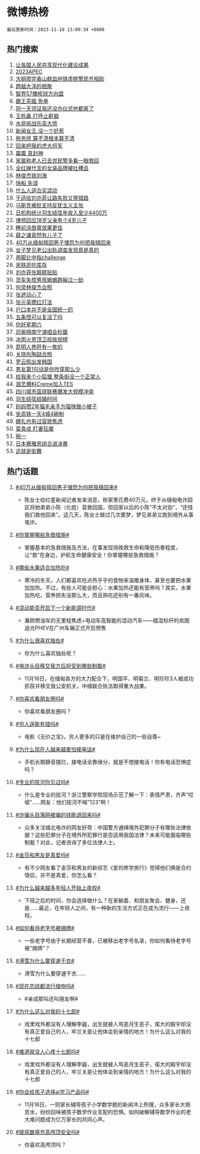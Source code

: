 # 微博热榜

`最后更新时间：2023-11-18 13:09:34 +0800`

## 热门搜索

1. [让各国人民共享现代化建设成果](https://m.weibo.cn/search?containerid=100103type%3D1%26t%3D10%26q%3D%23%E8%AE%A9%E5%90%84%E5%9B%BD%E4%BA%BA%E6%B0%91%E5%85%B1%E4%BA%AB%E7%8E%B0%E4%BB%A3%E5%8C%96%E5%BB%BA%E8%AE%BE%E6%88%90%E6%9E%9C%23&stream_entry_id=51&isnewpage=1&extparam=seat%3D1%26stream_entry_id%3D51%26c_type%3D51%26filter_type%3Drealtimehot%26cate%3D10103%26q%3D%2523%25E8%25AE%25A9%25E5%2590%2584%25E5%259B%25BD%25E4%25BA%25BA%25E6%25B0%2591%25E5%2585%25B1%25E4%25BA%25AB%25E7%258E%25B0%25E4%25BB%25A3%25E5%258C%2596%25E5%25BB%25BA%25E8%25AE%25BE%25E6%2588%2590%25E6%259E%259C%2523%26dgr%3D0%26pos%3D0%26display_time%3D1700284172%26pre_seqid%3D170028417243601318673)
1. [2023APEC](https://m.weibo.cn/search?containerid=100103type%3D1%26t%3D10%26q%3D%232023APEC%23&stream_entry_id=31&isnewpage=1&extparam=seat%3D1%26c_type%3D31%26pos%3D0%26cate%3D5001%26realpos%3D1%26flag%3D0%26band_rank%3D1%26filter_type%3Drealtimehot%26stream_entry_id%3D31%26q%3D%25232023APEC%2523%26dgr%3D0%26lcate%3D5001%26display_time%3D1700284172%26pre_seqid%3D170028417243601318673)
1. [大姐爬完香山献血地铁虚脱警民齐相助](https://m.weibo.cn/search?containerid=100103type%3D1%26t%3D10%26q%3D%23%E5%A4%A7%E5%A7%90%E7%88%AC%E5%AE%8C%E9%A6%99%E5%B1%B1%E7%8C%AE%E8%A1%80%E5%9C%B0%E9%93%81%E8%99%9A%E8%84%B1%E8%AD%A6%E6%B0%91%E9%BD%90%E7%9B%B8%E5%8A%A9%23&stream_entry_id=31&isnewpage=1&extparam=seat%3D1%26c_type%3D31%26pos%3D1%26cate%3D5001%26realpos%3D2%26flag%3D32768%26band_rank%3D2%26filter_type%3Drealtimehot%26stream_entry_id%3D31%26q%3D%2523%25E5%25A4%25A7%25E5%25A7%2590%25E7%2588%25AC%25E5%25AE%258C%25E9%25A6%2599%25E5%25B1%25B1%25E7%258C%25AE%25E8%25A1%2580%25E5%259C%25B0%25E9%2593%2581%25E8%2599%259A%25E8%2584%25B1%25E8%25AD%25A6%25E6%25B0%2591%25E9%25BD%2590%25E7%259B%25B8%25E5%258A%25A9%2523%26dgr%3D0%26lcate%3D5001%26display_time%3D1700284172%26pre_seqid%3D170028417243601318673)
1. [跨越大洋的相聚](https://m.weibo.cn/search?containerid=100103type%3D1%26t%3D10%26q%3D%23%E8%B7%A8%E8%B6%8A%E5%A4%A7%E6%B4%8B%E7%9A%84%E7%9B%B8%E8%81%9A%23&stream_entry_id=31&isnewpage=1&extparam=seat%3D1%26c_type%3D31%26pos%3D2%26cate%3D5001%26realpos%3D3%26flag%3D0%26band_rank%3D3%26filter_type%3Drealtimehot%26stream_entry_id%3D31%26q%3D%2523%25E8%25B7%25A8%25E8%25B6%258A%25E5%25A4%25A7%25E6%25B4%258B%25E7%259A%2584%25E7%259B%25B8%25E8%2581%259A%2523%26dgr%3D0%26lcate%3D5001%26display_time%3D1700284172%26pre_seqid%3D170028417243601318673)
1. [智界S7橄榄球方向盘](https://m.weibo.cn/search?containerid=100103type%3D1%26t%3D10%26q%3D%23%E6%99%BA%E7%95%8CS7%E6%A9%84%E6%A6%84%E7%90%83%E6%96%B9%E5%90%91%E7%9B%98%23&stream_entry_id=31&isnewpage=1&extparam=seat%3D1%26adid%3D211862%26c_type%3D31%26pos%3D3%26cate%3D5001%26lcate%3D5001%26q%3D%2523%25E6%2599%25BA%25E7%2595%258CS7%25E6%25A9%2584%25E6%25A6%2584%25E7%2590%2583%25E6%2596%25B9%25E5%2590%2591%25E7%259B%2598%2523%26band_rank%3D4%26filter_type%3Drealtimehot%26topic_ad%3D1%26is_ad_pos%3D1%26dgr%3D0%26stream_entry_id%3D31%26display_time%3D1700284172%26pre_seqid%3D170028417243601318673)
1. [霸王茶姬 免单](https://m.weibo.cn/search?containerid=100103type%3D1%26t%3D10%26q%3D%E9%9C%B8%E7%8E%8B%E8%8C%B6%E5%A7%AC+%E5%85%8D%E5%8D%95&stream_entry_id=31&isnewpage=1&extparam=seat%3D1%26c_type%3D31%26pos%3D4%26cate%3D5001%26realpos%3D4%26flag%3D1%26band_rank%3D4%26filter_type%3Drealtimehot%26stream_entry_id%3D31%26q%3D%25E9%259C%25B8%25E7%258E%258B%25E8%258C%25B6%25E5%25A7%25AC%2520%25E5%2585%258D%25E5%258D%2595%26dgr%3D0%26lcate%3D5001%26display_time%3D1700284172%26pre_seqid%3D170028417243601318673)
1. [同一天领证我还没办仪式他都离了](https://m.weibo.cn/search?containerid=100103type%3D1%26t%3D10%26q%3D%E5%90%8C%E4%B8%80%E5%A4%A9%E9%A2%86%E8%AF%81%E6%88%91%E8%BF%98%E6%B2%A1%E5%8A%9E%E4%BB%AA%E5%BC%8F%E4%BB%96%E9%83%BD%E7%A6%BB%E4%BA%86&stream_entry_id=31&isnewpage=1&extparam=seat%3D1%26c_type%3D31%26pos%3D5%26cate%3D5001%26realpos%3D5%26flag%3D2%26band_rank%3D5%26filter_type%3Drealtimehot%26stream_entry_id%3D31%26q%3D%25E5%2590%258C%25E4%25B8%2580%25E5%25A4%25A9%25E9%25A2%2586%25E8%25AF%2581%25E6%2588%2591%25E8%25BF%2598%25E6%25B2%25A1%25E5%258A%259E%25E4%25BB%25AA%25E5%25BC%258F%25E4%25BB%2596%25E9%2583%25BD%25E7%25A6%25BB%25E4%25BA%2586%26dgr%3D0%26lcate%3D5001%26display_time%3D1700284172%26pre_seqid%3D170028417243601318673)
1. [王栎鑫 打呼止鼾器](https://m.weibo.cn/search?containerid=100103type%3D1%26t%3D10%26q%3D%E7%8E%8B%E6%A0%8E%E9%91%AB+%E6%89%93%E5%91%BC%E6%AD%A2%E9%BC%BE%E5%99%A8&stream_entry_id=31&isnewpage=1&extparam=seat%3D1%26c_type%3D31%26pos%3D6%26cate%3D5001%26realpos%3D6%26flag%3D1%26band_rank%3D6%26filter_type%3Drealtimehot%26stream_entry_id%3D31%26q%3D%25E7%258E%258B%25E6%25A0%258E%25E9%2591%25AB%2520%25E6%2589%2593%25E5%2591%25BC%25E6%25AD%25A2%25E9%25BC%25BE%25E5%2599%25A8%26dgr%3D0%26lcate%3D5001%26display_time%3D1700284172%26pre_seqid%3D170028417243601318673)
1. [水哥挑战乐高大师](https://m.weibo.cn/search?containerid=100103type%3D1%26t%3D10%26q%3D%23%E6%B0%B4%E5%93%A5%E6%8C%91%E6%88%98%E4%B9%90%E9%AB%98%E5%A4%A7%E5%B8%88%23&stream_entry_id=31&isnewpage=1&extparam=seat%3D1%26adid%3D211764%26c_type%3D31%26pos%3D7%26cate%3D5001%26lcate%3D5001%26q%3D%2523%25E6%25B0%25B4%25E5%2593%25A5%25E6%258C%2591%25E6%2588%2598%25E4%25B9%2590%25E9%25AB%2598%25E5%25A4%25A7%25E5%25B8%2588%2523%26band_rank%3D7%26filter_type%3Drealtimehot%26topic_ad%3D1%26is_ad_pos%3D1%26dgr%3D0%26stream_entry_id%3D31%26display_time%3D1700284172%26pre_seqid%3D170028417243601318673)
1. [新闻女王 没一个好惹](https://m.weibo.cn/search?containerid=100103type%3D1%26t%3D10%26q%3D%E6%96%B0%E9%97%BB%E5%A5%B3%E7%8E%8B+%E6%B2%A1%E4%B8%80%E4%B8%AA%E5%A5%BD%E6%83%B9&stream_entry_id=31&isnewpage=1&extparam=seat%3D1%26c_type%3D31%26pos%3D8%26cate%3D5001%26realpos%3D7%26flag%3D1%26band_rank%3D7%26filter_type%3Drealtimehot%26stream_entry_id%3D31%26q%3D%25E6%2596%25B0%25E9%2597%25BB%25E5%25A5%25B3%25E7%258E%258B%2520%25E6%25B2%25A1%25E4%25B8%2580%25E4%25B8%25AA%25E5%25A5%25BD%25E6%2583%25B9%26dgr%3D0%26lcate%3D5001%26display_time%3D1700284172%26pre_seqid%3D170028417243601318673)
1. [税务师 算不清根本算不清](https://m.weibo.cn/search?containerid=100103type%3D1%26t%3D10%26q%3D%E7%A8%8E%E5%8A%A1%E5%B8%88+%E7%AE%97%E4%B8%8D%E6%B8%85%E6%A0%B9%E6%9C%AC%E7%AE%97%E4%B8%8D%E6%B8%85&stream_entry_id=31&isnewpage=1&extparam=seat%3D1%26c_type%3D31%26pos%3D9%26cate%3D5001%26realpos%3D8%26flag%3D1%26band_rank%3D8%26filter_type%3Drealtimehot%26stream_entry_id%3D31%26q%3D%25E7%25A8%258E%25E5%258A%25A1%25E5%25B8%2588%2520%25E7%25AE%2597%25E4%25B8%258D%25E6%25B8%2585%25E6%25A0%25B9%25E6%259C%25AC%25E7%25AE%2597%25E4%25B8%258D%25E6%25B8%2585%26dgr%3D0%26lcate%3D5001%26display_time%3D1700284172%26pre_seqid%3D170028417243601318673)
1. [回来吧我的虎大将军](https://m.weibo.cn/search?containerid=100103type%3D1%26t%3D10%26q%3D%E5%9B%9E%E6%9D%A5%E5%90%A7%E6%88%91%E7%9A%84%E8%99%8E%E5%A4%A7%E5%B0%86%E5%86%9B&stream_entry_id=31&isnewpage=1&extparam=seat%3D1%26c_type%3D31%26pos%3D10%26cate%3D5001%26realpos%3D9%26flag%3D1%26band_rank%3D9%26filter_type%3Drealtimehot%26stream_entry_id%3D31%26q%3D%25E5%259B%259E%25E6%259D%25A5%25E5%2590%25A7%25E6%2588%2591%25E7%259A%2584%25E8%2599%258E%25E5%25A4%25A7%25E5%25B0%2586%25E5%2586%259B%26dgr%3D0%26lcate%3D5001%26display_time%3D1700284172%26pre_seqid%3D170028417243601318673)
1. [霉霉 真封神](https://m.weibo.cn/search?containerid=100103type%3D1%26t%3D10%26q%3D%E9%9C%89%E9%9C%89+%E7%9C%9F%E5%B0%81%E7%A5%9E&stream_entry_id=31&isnewpage=1&extparam=seat%3D1%26c_type%3D31%26pos%3D11%26cate%3D5001%26realpos%3D10%26flag%3D0%26band_rank%3D10%26filter_type%3Drealtimehot%26stream_entry_id%3D31%26q%3D%25E9%259C%2589%25E9%259C%2589%2520%25E7%259C%259F%25E5%25B0%2581%25E7%25A5%259E%26dgr%3D0%26lcate%3D5001%26display_time%3D1700284172%26pre_seqid%3D170028417243601318673)
1. [家属称老人已去世民警多看一眼救回](https://m.weibo.cn/search?containerid=100103type%3D1%26t%3D10%26q%3D%23%E5%AE%B6%E5%B1%9E%E7%A7%B0%E8%80%81%E4%BA%BA%E5%B7%B2%E5%8E%BB%E4%B8%96%E6%B0%91%E8%AD%A6%E5%A4%9A%E7%9C%8B%E4%B8%80%E7%9C%BC%E6%95%91%E5%9B%9E%23&stream_entry_id=31&isnewpage=1&extparam=seat%3D1%26c_type%3D31%26pos%3D12%26cate%3D5001%26realpos%3D11%26flag%3D32768%26band_rank%3D11%26filter_type%3Drealtimehot%26stream_entry_id%3D31%26q%3D%2523%25E5%25AE%25B6%25E5%25B1%259E%25E7%25A7%25B0%25E8%2580%2581%25E4%25BA%25BA%25E5%25B7%25B2%25E5%258E%25BB%25E4%25B8%2596%25E6%25B0%2591%25E8%25AD%25A6%25E5%25A4%259A%25E7%259C%258B%25E4%25B8%2580%25E7%259C%25BC%25E6%2595%2591%25E5%259B%259E%2523%26dgr%3D0%26lcate%3D5001%26display_time%3D1700284172%26pre_seqid%3D170028417243601318673)
1. [全红婵代言的女装品牌被吐槽丑](https://m.weibo.cn/search?containerid=100103type%3D1%26t%3D10%26q%3D%23%E5%85%A8%E7%BA%A2%E5%A9%B5%E4%BB%A3%E8%A8%80%E7%9A%84%E5%A5%B3%E8%A3%85%E5%93%81%E7%89%8C%E8%A2%AB%E5%90%90%E6%A7%BD%E4%B8%91%23&stream_entry_id=31&isnewpage=1&extparam=seat%3D1%26c_type%3D31%26pos%3D13%26cate%3D5001%26realpos%3D12%26flag%3D2%26band_rank%3D12%26filter_type%3Drealtimehot%26stream_entry_id%3D31%26q%3D%2523%25E5%2585%25A8%25E7%25BA%25A2%25E5%25A9%25B5%25E4%25BB%25A3%25E8%25A8%2580%25E7%259A%2584%25E5%25A5%25B3%25E8%25A3%2585%25E5%2593%2581%25E7%2589%258C%25E8%25A2%25AB%25E5%2590%2590%25E6%25A7%25BD%25E4%25B8%2591%2523%26dgr%3D0%26lcate%3D5001%26display_time%3D1700284172%26pre_seqid%3D170028417243601318673)
1. [林俊杰铁刘海](https://m.weibo.cn/search?containerid=100103type%3D1%26t%3D10%26q%3D%E6%9E%97%E4%BF%8A%E6%9D%B0%E9%93%81%E5%88%98%E6%B5%B7&stream_entry_id=31&isnewpage=1&extparam=seat%3D1%26c_type%3D31%26pos%3D14%26cate%3D5001%26realpos%3D13%26flag%3D1%26band_rank%3D13%26filter_type%3Drealtimehot%26stream_entry_id%3D31%26q%3D%25E6%259E%2597%25E4%25BF%258A%25E6%259D%25B0%25E9%2593%2581%25E5%2588%2598%25E6%25B5%25B7%26dgr%3D0%26lcate%3D5001%26display_time%3D1700284172%26pre_seqid%3D170028417243601318673)
1. [快船 失误](https://m.weibo.cn/search?containerid=100103type%3D1%26t%3D10%26q%3D%E5%BF%AB%E8%88%B9+%E5%A4%B1%E8%AF%AF&stream_entry_id=31&isnewpage=1&extparam=seat%3D1%26c_type%3D31%26pos%3D15%26cate%3D5001%26realpos%3D14%26flag%3D1%26band_rank%3D14%26filter_type%3Drealtimehot%26stream_entry_id%3D31%26q%3D%25E5%25BF%25AB%25E8%2588%25B9%2520%25E5%25A4%25B1%25E8%25AF%25AF%26dgr%3D0%26lcate%3D5001%26display_time%3D1700284172%26pre_seqid%3D170028417243601318673)
1. [什么人适合买混动](https://m.weibo.cn/search?containerid=100103type%3D1%26t%3D10%26q%3D%23%E4%BB%80%E4%B9%88%E4%BA%BA%E9%80%82%E5%90%88%E4%B9%B0%E6%B7%B7%E5%8A%A8%23&stream_entry_id=31&isnewpage=1&extparam=seat%3D1%26adid%3D211967%26c_type%3D31%26pos%3D16%26cate%3D5001%26realpos%3D15%26flag%3D0%26band_rank%3D15%26filter_type%3Drealtimehot%26stream_entry_id%3D31%26q%3D%2523%25E4%25BB%2580%25E4%25B9%2588%25E4%25BA%25BA%25E9%2580%2582%25E5%2590%2588%25E4%25B9%25B0%25E6%25B7%25B7%25E5%258A%25A8%2523%26dgr%3D0%26lcate%3D5001%26display_time%3D1700284172%26pre_seqid%3D170028417243601318673)
1. [于适给刘亦菲让路失败又带错路](https://m.weibo.cn/search?containerid=100103type%3D1%26t%3D10%26q%3D%23%E4%BA%8E%E9%80%82%E7%BB%99%E5%88%98%E4%BA%A6%E8%8F%B2%E8%AE%A9%E8%B7%AF%E5%A4%B1%E8%B4%A5%E5%8F%88%E5%B8%A6%E9%94%99%E8%B7%AF%23&stream_entry_id=31&isnewpage=1&extparam=seat%3D1%26c_type%3D31%26pos%3D17%26cate%3D5001%26realpos%3D16%26flag%3D0%26band_rank%3D16%26filter_type%3Drealtimehot%26stream_entry_id%3D31%26q%3D%2523%25E4%25BA%258E%25E9%2580%2582%25E7%25BB%2599%25E5%2588%2598%25E4%25BA%25A6%25E8%258F%25B2%25E8%25AE%25A9%25E8%25B7%25AF%25E5%25A4%25B1%25E8%25B4%25A5%25E5%258F%2588%25E5%25B8%25A6%25E9%2594%2599%25E8%25B7%25AF%2523%26dgr%3D0%26lcate%3D5001%26display_time%3D1700284172%26pre_seqid%3D170028417243601318673)
1. [马斯克被批支持反犹主义主张](https://m.weibo.cn/search?containerid=100103type%3D1%26t%3D10%26q%3D%23%E9%A9%AC%E6%96%AF%E5%85%8B%E8%A2%AB%E6%89%B9%E6%94%AF%E6%8C%81%E5%8F%8D%E7%8A%B9%E4%B8%BB%E4%B9%89%E4%B8%BB%E5%BC%A0%23&stream_entry_id=31&isnewpage=1&extparam=seat%3D1%26c_type%3D31%26pos%3D18%26cate%3D5001%26realpos%3D17%26flag%3D1%26band_rank%3D17%26filter_type%3Drealtimehot%26stream_entry_id%3D31%26q%3D%2523%25E9%25A9%25AC%25E6%2596%25AF%25E5%2585%258B%25E8%25A2%25AB%25E6%2589%25B9%25E6%2594%25AF%25E6%258C%2581%25E5%258F%258D%25E7%258A%25B9%25E4%25B8%25BB%25E4%25B9%2589%25E4%25B8%25BB%25E5%25BC%25A0%2523%26dgr%3D0%26lcate%3D5001%26display_time%3D1700284172%26pre_seqid%3D170028417243601318673)
1. [日机构统计羽生结弦年收入至少4400万](https://m.weibo.cn/search?containerid=100103type%3D1%26t%3D10%26q%3D%23%E6%97%A5%E6%9C%BA%E6%9E%84%E7%BB%9F%E8%AE%A1%E7%BE%BD%E7%94%9F%E7%BB%93%E5%BC%A6%E5%B9%B4%E6%94%B6%E5%85%A5%E8%87%B3%E5%B0%914400%E4%B8%87%23&stream_entry_id=31&isnewpage=1&extparam=seat%3D1%26c_type%3D31%26pos%3D19%26cate%3D5001%26realpos%3D18%26flag%3D0%26band_rank%3D18%26filter_type%3Drealtimehot%26stream_entry_id%3D31%26q%3D%2523%25E6%2597%25A5%25E6%259C%25BA%25E6%259E%2584%25E7%25BB%259F%25E8%25AE%25A1%25E7%25BE%25BD%25E7%2594%259F%25E7%25BB%2593%25E5%25BC%25A6%25E5%25B9%25B4%25E6%2594%25B6%25E5%2585%25A5%25E8%2587%25B3%25E5%25B0%25914400%25E4%25B8%2587%2523%26dgr%3D0%26lcate%3D5001%26display_time%3D1700284172%26pre_seqid%3D170028417243601318673)
1. [律师回应18岁父亲有个4岁儿子](https://m.weibo.cn/search?containerid=100103type%3D1%26t%3D10%26q%3D%23%E5%BE%8B%E5%B8%88%E5%9B%9E%E5%BA%9418%E5%B2%81%E7%88%B6%E4%BA%B2%E6%9C%89%E4%B8%AA4%E5%B2%81%E5%84%BF%E5%AD%90%23&stream_entry_id=31&isnewpage=1&extparam=seat%3D1%26c_type%3D31%26pos%3D20%26cate%3D5001%26realpos%3D19%26flag%3D1%26band_rank%3D19%26filter_type%3Drealtimehot%26stream_entry_id%3D31%26q%3D%2523%25E5%25BE%258B%25E5%25B8%2588%25E5%259B%259E%25E5%25BA%259418%25E5%25B2%2581%25E7%2588%25B6%25E4%25BA%25B2%25E6%259C%2589%25E4%25B8%25AA4%25E5%25B2%2581%25E5%2584%25BF%25E5%25AD%2590%2523%26dgr%3D0%26lcate%3D5001%26display_time%3D1700284172%26pre_seqid%3D170028417243601318673)
1. [睡前涂唇膏效果更佳](https://m.weibo.cn/search?containerid=100103type%3D1%26t%3D10%26q%3D%23%E7%9D%A1%E5%89%8D%E6%B6%82%E5%94%87%E8%86%8F%E6%95%88%E6%9E%9C%E6%9B%B4%E4%BD%B3%23&stream_entry_id=31&isnewpage=1&extparam=seat%3D1%26c_type%3D31%26pos%3D21%26cate%3D5001%26realpos%3D20%26flag%3D0%26band_rank%3D20%26filter_type%3Drealtimehot%26stream_entry_id%3D31%26q%3D%2523%25E7%259D%25A1%25E5%2589%258D%25E6%25B6%2582%25E5%2594%2587%25E8%2586%258F%25E6%2595%2588%25E6%259E%259C%25E6%259B%25B4%25E4%25BD%25B3%2523%26dgr%3D0%26lcate%3D5001%26display_time%3D1700284172%26pre_seqid%3D170028417243601318673)
1. [薛之谦竟然有儿子了](https://m.weibo.cn/search?containerid=100103type%3D1%26t%3D10%26q%3D%E8%96%9B%E4%B9%8B%E8%B0%A6%E7%AB%9F%E7%84%B6%E6%9C%89%E5%84%BF%E5%AD%90%E4%BA%86&stream_entry_id=31&isnewpage=1&extparam=seat%3D1%26c_type%3D31%26pos%3D22%26cate%3D5001%26realpos%3D21%26flag%3D2%26band_rank%3D21%26filter_type%3Drealtimehot%26stream_entry_id%3D31%26q%3D%25E8%2596%259B%25E4%25B9%258B%25E8%25B0%25A6%25E7%25AB%259F%25E7%2584%25B6%25E6%259C%2589%25E5%2584%25BF%25E5%25AD%2590%25E4%25BA%2586%26dgr%3D0%26lcate%3D5001%26display_time%3D1700284172%26pre_seqid%3D170028417243601318673)
1. [40万从缅甸赎回男子埋怨为何把我搞回来](https://m.weibo.cn/search?containerid=100103type%3D1%26t%3D10%26q%3D%2340%E4%B8%87%E4%BB%8E%E7%BC%85%E7%94%B8%E8%B5%8E%E5%9B%9E%E7%94%B7%E5%AD%90%E5%9F%8B%E6%80%A8%E4%B8%BA%E4%BD%95%E6%8A%8A%E6%88%91%E6%90%9E%E5%9B%9E%E6%9D%A5%23&stream_entry_id=31&isnewpage=1&extparam=seat%3D1%26c_type%3D31%26pos%3D23%26cate%3D5001%26realpos%3D22%26flag%3D0%26band_rank%3D22%26filter_type%3Drealtimehot%26stream_entry_id%3D31%26q%3D%252340%25E4%25B8%2587%25E4%25BB%258E%25E7%25BC%2585%25E7%2594%25B8%25E8%25B5%258E%25E5%259B%259E%25E7%2594%25B7%25E5%25AD%2590%25E5%259F%258B%25E6%2580%25A8%25E4%25B8%25BA%25E4%25BD%2595%25E6%258A%258A%25E6%2588%2591%25E6%2590%259E%25E5%259B%259E%25E6%259D%25A5%2523%26dgr%3D0%26lcate%3D5001%26display_time%3D1700284172%26pre_seqid%3D170028417243601318673)
1. [女子梦见老公出轨调查发现竟是真的](https://m.weibo.cn/search?containerid=100103type%3D1%26t%3D10%26q%3D%23%E5%A5%B3%E5%AD%90%E6%A2%A6%E8%A7%81%E8%80%81%E5%85%AC%E5%87%BA%E8%BD%A8%E8%B0%83%E6%9F%A5%E5%8F%91%E7%8E%B0%E7%AB%9F%E6%98%AF%E7%9C%9F%E7%9A%84%23&stream_entry_id=31&isnewpage=1&extparam=seat%3D1%26c_type%3D31%26pos%3D24%26cate%3D5001%26realpos%3D23%26flag%3D0%26band_rank%3D23%26filter_type%3Drealtimehot%26stream_entry_id%3D31%26q%3D%2523%25E5%25A5%25B3%25E5%25AD%2590%25E6%25A2%25A6%25E8%25A7%2581%25E8%2580%2581%25E5%2585%25AC%25E5%2587%25BA%25E8%25BD%25A8%25E8%25B0%2583%25E6%259F%25A5%25E5%258F%2591%25E7%258E%25B0%25E7%25AB%259F%25E6%2598%25AF%25E7%259C%259F%25E7%259A%2584%2523%26dgr%3D0%26lcate%3D5001%26display_time%3D1700284172%26pre_seqid%3D170028417243601318673)
1. [用脚比中指challenge](https://m.weibo.cn/search?containerid=100103type%3D1%26t%3D10%26q%3D%E7%94%A8%E8%84%9A%E6%AF%94%E4%B8%AD%E6%8C%87challenge&stream_entry_id=31&isnewpage=1&extparam=seat%3D1%26c_type%3D31%26pos%3D25%26cate%3D5001%26realpos%3D24%26flag%3D0%26band_rank%3D24%26filter_type%3Drealtimehot%26stream_entry_id%3D31%26q%3D%25E7%2594%25A8%25E8%2584%259A%25E6%25AF%2594%25E4%25B8%25AD%25E6%258C%2587challenge%26dgr%3D0%26lcate%3D5001%26display_time%3D1700284172%26pre_seqid%3D170028417243601318673)
1. [宋轶逛吃库存](https://m.weibo.cn/search?containerid=100103type%3D1%26t%3D10%26q%3D%E5%AE%8B%E8%BD%B6%E9%80%9B%E5%90%83%E5%BA%93%E5%AD%98&stream_entry_id=31&isnewpage=1&extparam=seat%3D1%26c_type%3D31%26pos%3D26%26cate%3D5001%26realpos%3D25%26flag%3D1%26band_rank%3D25%26filter_type%3Drealtimehot%26stream_entry_id%3D31%26q%3D%25E5%25AE%258B%25E8%25BD%25B6%25E9%2580%259B%25E5%2590%2583%25E5%25BA%2593%25E5%25AD%2598%26dgr%3D0%26lcate%3D5001%26display_time%3D1700284172%26pre_seqid%3D170028417243601318673)
1. [刘亦菲张靓颖贴贴](https://m.weibo.cn/search?containerid=100103type%3D1%26t%3D10%26q%3D%23%E5%88%98%E4%BA%A6%E8%8F%B2%E5%BC%A0%E9%9D%93%E9%A2%96%E8%B4%B4%E8%B4%B4%23&stream_entry_id=31&isnewpage=1&extparam=seat%3D1%26c_type%3D31%26pos%3D27%26cate%3D5001%26realpos%3D26%26flag%3D1%26band_rank%3D26%26filter_type%3Drealtimehot%26stream_entry_id%3D31%26q%3D%2523%25E5%2588%2598%25E4%25BA%25A6%25E8%258F%25B2%25E5%25BC%25A0%25E9%259D%2593%25E9%25A2%2596%25E8%25B4%25B4%25E8%25B4%25B4%2523%26dgr%3D0%26lcate%3D5001%26display_time%3D1700284172%26pre_seqid%3D170028417243601318673)
1. [货车失控男孩蜥蜴跑躲过一劫](https://m.weibo.cn/search?containerid=100103type%3D1%26t%3D10%26q%3D%23%E8%B4%A7%E8%BD%A6%E5%A4%B1%E6%8E%A7%E7%94%B7%E5%AD%A9%E8%9C%A5%E8%9C%B4%E8%B7%91%E8%BA%B2%E8%BF%87%E4%B8%80%E5%8A%AB%23&stream_entry_id=31&isnewpage=1&extparam=seat%3D1%26c_type%3D31%26pos%3D28%26cate%3D5001%26realpos%3D27%26flag%3D0%26band_rank%3D27%26filter_type%3Drealtimehot%26stream_entry_id%3D31%26q%3D%2523%25E8%25B4%25A7%25E8%25BD%25A6%25E5%25A4%25B1%25E6%258E%25A7%25E7%2594%25B7%25E5%25AD%25A9%25E8%259C%25A5%25E8%259C%25B4%25E8%25B7%2591%25E8%25BA%25B2%25E8%25BF%2587%25E4%25B8%2580%25E5%258A%25AB%2523%26dgr%3D0%26lcate%3D5001%26display_time%3D1700284172%26pre_seqid%3D170028417243601318673)
1. [何炅林俊杰合照](https://m.weibo.cn/search?containerid=100103type%3D1%26t%3D10%26q%3D%23%E4%BD%95%E7%82%85%E6%9E%97%E4%BF%8A%E6%9D%B0%E5%90%88%E7%85%A7%23&stream_entry_id=31&isnewpage=1&extparam=seat%3D1%26c_type%3D31%26pos%3D29%26cate%3D5001%26realpos%3D28%26flag%3D1%26band_rank%3D28%26filter_type%3Drealtimehot%26stream_entry_id%3D31%26q%3D%2523%25E4%25BD%2595%25E7%2582%2585%25E6%259E%2597%25E4%25BF%258A%25E6%259D%25B0%25E5%2590%2588%25E7%2585%25A7%2523%26dgr%3D0%26lcate%3D5001%26display_time%3D1700284172%26pre_seqid%3D170028417243601318673)
1. [张遮动心了](https://m.weibo.cn/search?containerid=100103type%3D1%26t%3D10%26q%3D%23%E5%BC%A0%E9%81%AE%E5%8A%A8%E5%BF%83%E4%BA%86%23&stream_entry_id=31&isnewpage=1&extparam=seat%3D1%26c_type%3D31%26pos%3D30%26cate%3D5001%26realpos%3D29%26flag%3D1%26band_rank%3D29%26filter_type%3Drealtimehot%26stream_entry_id%3D31%26q%3D%2523%25E5%25BC%25A0%25E9%2581%25AE%25E5%258A%25A8%25E5%25BF%2583%25E4%25BA%2586%2523%26dgr%3D0%26lcate%3D5001%26display_time%3D1700284172%26pre_seqid%3D170028417243601318673)
1. [张元英腮红打法](https://m.weibo.cn/search?containerid=100103type%3D1%26t%3D10%26q%3D%E5%BC%A0%E5%85%83%E8%8B%B1%E8%85%AE%E7%BA%A2%E6%89%93%E6%B3%95&stream_entry_id=31&isnewpage=1&extparam=seat%3D1%26c_type%3D31%26pos%3D31%26cate%3D5001%26realpos%3D30%26flag%3D1%26band_rank%3D30%26filter_type%3Drealtimehot%26stream_entry_id%3D31%26q%3D%25E5%25BC%25A0%25E5%2585%2583%25E8%258B%25B1%25E8%2585%25AE%25E7%25BA%25A2%25E6%2589%2593%25E6%25B3%2595%26dgr%3D0%26lcate%3D5001%26display_time%3D1700284172%26pre_seqid%3D170028417243601318673)
1. [户口本并不是全国统一的](https://m.weibo.cn/search?containerid=100103type%3D1%26t%3D10%26q%3D%E6%88%B7%E5%8F%A3%E6%9C%AC%E5%B9%B6%E4%B8%8D%E6%98%AF%E5%85%A8%E5%9B%BD%E7%BB%9F%E4%B8%80%E7%9A%84&stream_entry_id=31&isnewpage=1&extparam=seat%3D1%26c_type%3D31%26pos%3D32%26cate%3D5001%26realpos%3D31%26flag%3D1%26band_rank%3D31%26filter_type%3Drealtimehot%26stream_entry_id%3D31%26q%3D%25E6%2588%25B7%25E5%258F%25A3%25E6%259C%25AC%25E5%25B9%25B6%25E4%25B8%258D%25E6%2598%25AF%25E5%2585%25A8%25E5%259B%25BD%25E7%25BB%259F%25E4%25B8%2580%25E7%259A%2584%26dgr%3D0%26lcate%3D5001%26display_time%3D1700284172%26pre_seqid%3D170028417243601318673)
1. [五条悟可以复活了吗](https://m.weibo.cn/search?containerid=100103type%3D1%26t%3D10%26q%3D%E4%BA%94%E6%9D%A1%E6%82%9F%E5%8F%AF%E4%BB%A5%E5%A4%8D%E6%B4%BB%E4%BA%86%E5%90%97&stream_entry_id=31&isnewpage=1&extparam=seat%3D1%26c_type%3D31%26pos%3D33%26cate%3D5001%26realpos%3D32%26flag%3D0%26band_rank%3D32%26filter_type%3Drealtimehot%26stream_entry_id%3D31%26q%3D%25E4%25BA%2594%25E6%259D%25A1%25E6%2582%259F%25E5%258F%25AF%25E4%25BB%25A5%25E5%25A4%258D%25E6%25B4%25BB%25E4%25BA%2586%25E5%2590%2597%26dgr%3D0%26lcate%3D5001%26display_time%3D1700284172%26pre_seqid%3D170028417243601318673)
1. [你好星期六](https://m.weibo.cn/search?containerid=100103type%3D1%26t%3D10%26q%3D%E4%BD%A0%E5%A5%BD%E6%98%9F%E6%9C%9F%E5%85%AD&stream_entry_id=31&isnewpage=1&extparam=seat%3D1%26c_type%3D31%26pos%3D34%26cate%3D5001%26realpos%3D33%26flag%3D0%26band_rank%3D33%26filter_type%3Drealtimehot%26stream_entry_id%3D31%26q%3D%25E4%25BD%25A0%25E5%25A5%25BD%25E6%2598%259F%25E6%259C%259F%25E5%2585%25AD%26dgr%3D0%26lcate%3D5001%26display_time%3D1700284172%26pre_seqid%3D170028417243601318673)
1. [邓紫棋南宁演唱会秒罄](https://m.weibo.cn/search?containerid=100103type%3D1%26t%3D10%26q%3D%23%E9%82%93%E7%B4%AB%E6%A3%8B%E5%8D%97%E5%AE%81%E6%BC%94%E5%94%B1%E4%BC%9A%E7%A7%92%E7%BD%84%23&stream_entry_id=31&isnewpage=1&extparam=seat%3D1%26c_type%3D31%26pos%3D35%26cate%3D5001%26realpos%3D34%26flag%3D1%26band_rank%3D34%26filter_type%3Drealtimehot%26stream_entry_id%3D31%26q%3D%2523%25E9%2582%2593%25E7%25B4%25AB%25E6%25A3%258B%25E5%258D%2597%25E5%25AE%2581%25E6%25BC%2594%25E5%2594%25B1%25E4%25BC%259A%25E7%25A7%2592%25E7%25BD%2584%2523%26dgr%3D0%26lcate%3D5001%26display_time%3D1700284172%26pre_seqid%3D170028417243601318673)
1. [冰雨火登顶卫视收视榜](https://m.weibo.cn/search?containerid=100103type%3D1%26t%3D10%26q%3D%23%E5%86%B0%E9%9B%A8%E7%81%AB%E7%99%BB%E9%A1%B6%E5%8D%AB%E8%A7%86%E6%94%B6%E8%A7%86%E6%A6%9C%23&stream_entry_id=31&isnewpage=1&extparam=seat%3D1%26c_type%3D31%26pos%3D36%26cate%3D5001%26realpos%3D35%26flag%3D1%26band_rank%3D35%26filter_type%3Drealtimehot%26stream_entry_id%3D31%26q%3D%2523%25E5%2586%25B0%25E9%259B%25A8%25E7%2581%25AB%25E7%2599%25BB%25E9%25A1%25B6%25E5%258D%25AB%25E8%25A7%2586%25E6%2594%25B6%25E8%25A7%2586%25E6%25A6%259C%2523%26dgr%3D0%26lcate%3D5001%26display_time%3D1700284172%26pre_seqid%3D170028417243601318673)
1. [昆明人养肝有一套的](https://m.weibo.cn/search?containerid=100103type%3D1%26t%3D10%26q%3D%23%E6%98%86%E6%98%8E%E4%BA%BA%E5%85%BB%E8%82%9D%E6%9C%89%E4%B8%80%E5%A5%97%E7%9A%84%23&stream_entry_id=31&isnewpage=1&extparam=seat%3D1%26c_type%3D31%26pos%3D37%26cate%3D5001%26realpos%3D36%26flag%3D1%26band_rank%3D36%26filter_type%3Drealtimehot%26stream_entry_id%3D31%26q%3D%2523%25E6%2598%2586%25E6%2598%258E%25E4%25BA%25BA%25E5%2585%25BB%25E8%2582%259D%25E6%259C%2589%25E4%25B8%2580%25E5%25A5%2597%25E7%259A%2584%2523%26dgr%3D0%26lcate%3D5001%26display_time%3D1700284172%26pre_seqid%3D170028417243601318673)
1. [关晓彤陶喆合照](https://m.weibo.cn/search?containerid=100103type%3D1%26t%3D10%26q%3D%23%E5%85%B3%E6%99%93%E5%BD%A4%E9%99%B6%E5%96%86%E5%90%88%E7%85%A7%23&stream_entry_id=31&isnewpage=1&extparam=seat%3D1%26c_type%3D31%26pos%3D38%26cate%3D5001%26realpos%3D37%26flag%3D0%26band_rank%3D37%26filter_type%3Drealtimehot%26stream_entry_id%3D31%26q%3D%2523%25E5%2585%25B3%25E6%2599%2593%25E5%25BD%25A4%25E9%2599%25B6%25E5%2596%2586%25E5%2590%2588%25E7%2585%25A7%2523%26dgr%3D0%26lcate%3D5001%26display_time%3D1700284172%26pre_seqid%3D170028417243601318673)
1. [罗云熙出发韩国](https://m.weibo.cn/search?containerid=100103type%3D1%26t%3D10%26q%3D%23%E7%BD%97%E4%BA%91%E7%86%99%E5%87%BA%E5%8F%91%E9%9F%A9%E5%9B%BD%23&stream_entry_id=31&isnewpage=1&extparam=seat%3D1%26c_type%3D31%26pos%3D39%26cate%3D5001%26realpos%3D38%26flag%3D0%26band_rank%3D38%26filter_type%3Drealtimehot%26stream_entry_id%3D31%26q%3D%2523%25E7%25BD%2597%25E4%25BA%2591%25E7%2586%2599%25E5%2587%25BA%25E5%258F%2591%25E9%259F%25A9%25E5%259B%25BD%2523%26dgr%3D0%26lcate%3D5001%26display_time%3D1700284172%26pre_seqid%3D170028417243601318673)
1. [男友第1句话是你咋穿那么少](https://m.weibo.cn/search?containerid=100103type%3D1%26t%3D10%26q%3D%23%E7%94%B7%E5%8F%8B%E7%AC%AC1%E5%8F%A5%E8%AF%9D%E6%98%AF%E4%BD%A0%E5%92%8B%E7%A9%BF%E9%82%A3%E4%B9%88%E5%B0%91%23&stream_entry_id=31&isnewpage=1&extparam=seat%3D1%26c_type%3D31%26pos%3D40%26cate%3D5001%26realpos%3D39%26flag%3D32768%26band_rank%3D39%26filter_type%3Drealtimehot%26stream_entry_id%3D31%26q%3D%2523%25E7%2594%25B7%25E5%258F%258B%25E7%25AC%25AC1%25E5%258F%25A5%25E8%25AF%259D%25E6%2598%25AF%25E4%25BD%25A0%25E5%2592%258B%25E7%25A9%25BF%25E9%2582%25A3%25E4%25B9%2588%25E5%25B0%2591%2523%26dgr%3D0%26lcate%3D5001%26display_time%3D1700284172%26pre_seqid%3D170028417243601318673)
1. [给我来个小狐狸 整条街没一个正常人](https://m.weibo.cn/search?containerid=100103type%3D1%26t%3D10%26q%3D%E7%BB%99%E6%88%91%E6%9D%A5%E4%B8%AA%E5%B0%8F%E7%8B%90%E7%8B%B8+%E6%95%B4%E6%9D%A1%E8%A1%97%E6%B2%A1%E4%B8%80%E4%B8%AA%E6%AD%A3%E5%B8%B8%E4%BA%BA&stream_entry_id=31&isnewpage=1&extparam=seat%3D1%26c_type%3D31%26pos%3D41%26cate%3D5001%26realpos%3D40%26flag%3D1%26band_rank%3D40%26filter_type%3Drealtimehot%26stream_entry_id%3D31%26q%3D%25E7%25BB%2599%25E6%2588%2591%25E6%259D%25A5%25E4%25B8%25AA%25E5%25B0%258F%25E7%258B%2590%25E7%258B%25B8%2520%25E6%2595%25B4%25E6%259D%25A1%25E8%25A1%2597%25E6%25B2%25A1%25E4%25B8%2580%25E4%25B8%25AA%25E6%25AD%25A3%25E5%25B8%25B8%25E4%25BA%25BA%26dgr%3D0%26lcate%3D5001%26display_time%3D1700284172%26pre_seqid%3D170028417243601318673)
1. [涵艺爆料Creme加入TES](https://m.weibo.cn/search?containerid=100103type%3D1%26t%3D10%26q%3D%23%E6%B6%B5%E8%89%BA%E7%88%86%E6%96%99Creme%E5%8A%A0%E5%85%A5TES%23&stream_entry_id=31&isnewpage=1&extparam=seat%3D1%26c_type%3D31%26pos%3D42%26cate%3D5001%26realpos%3D41%26flag%3D1%26band_rank%3D41%26filter_type%3Drealtimehot%26stream_entry_id%3D31%26q%3D%2523%25E6%25B6%25B5%25E8%2589%25BA%25E7%2588%2586%25E6%2596%2599Creme%25E5%258A%25A0%25E5%2585%25A5TES%2523%26dgr%3D0%26lcate%3D5001%26display_time%3D1700284172%26pre_seqid%3D170028417243601318673)
1. [四川城市篮球联赛爆发大规模冲突](https://m.weibo.cn/search?containerid=100103type%3D1%26t%3D10%26q%3D%23%E5%9B%9B%E5%B7%9D%E5%9F%8E%E5%B8%82%E7%AF%AE%E7%90%83%E8%81%94%E8%B5%9B%E7%88%86%E5%8F%91%E5%A4%A7%E8%A7%84%E6%A8%A1%E5%86%B2%E7%AA%81%23&stream_entry_id=31&isnewpage=1&extparam=seat%3D1%26c_type%3D31%26pos%3D43%26cate%3D5001%26realpos%3D42%26flag%3D1%26band_rank%3D42%26filter_type%3Drealtimehot%26stream_entry_id%3D31%26q%3D%2523%25E5%259B%259B%25E5%25B7%259D%25E5%259F%258E%25E5%25B8%2582%25E7%25AF%25AE%25E7%2590%2583%25E8%2581%2594%25E8%25B5%259B%25E7%2588%2586%25E5%258F%2591%25E5%25A4%25A7%25E8%25A7%2584%25E6%25A8%25A1%25E5%2586%25B2%25E7%25AA%2581%2523%26dgr%3D0%26lcate%3D5001%26display_time%3D1700284172%26pre_seqid%3D170028417243601318673)
1. [羽生结弦结婚时间](https://m.weibo.cn/search?containerid=100103type%3D1%26t%3D10%26q%3D%E7%BE%BD%E7%94%9F%E7%BB%93%E5%BC%A6%E7%BB%93%E5%A9%9A%E6%97%B6%E9%97%B4&stream_entry_id=31&isnewpage=1&extparam=seat%3D1%26c_type%3D31%26pos%3D44%26cate%3D5001%26realpos%3D43%26flag%3D0%26band_rank%3D43%26filter_type%3Drealtimehot%26stream_entry_id%3D31%26q%3D%25E7%25BE%25BD%25E7%2594%259F%25E7%25BB%2593%25E5%25BC%25A6%25E7%25BB%2593%25E5%25A9%259A%25E6%2597%25B6%25E9%2597%25B4%26dgr%3D0%26lcate%3D5001%26display_time%3D1700284172%26pre_seqid%3D170028417243601318673)
1. [妈妈攒2年猫毛亲手为猫咪做小被子](https://m.weibo.cn/search?containerid=100103type%3D1%26t%3D10%26q%3D%23%E5%A6%88%E5%A6%88%E6%94%922%E5%B9%B4%E7%8C%AB%E6%AF%9B%E4%BA%B2%E6%89%8B%E4%B8%BA%E7%8C%AB%E5%92%AA%E5%81%9A%E5%B0%8F%E8%A2%AB%E5%AD%90%23&stream_entry_id=31&isnewpage=1&extparam=seat%3D1%26c_type%3D31%26pos%3D45%26cate%3D5001%26realpos%3D44%26flag%3D1%26band_rank%3D44%26filter_type%3Drealtimehot%26stream_entry_id%3D31%26q%3D%2523%25E5%25A6%2588%25E5%25A6%2588%25E6%2594%25922%25E5%25B9%25B4%25E7%258C%25AB%25E6%25AF%259B%25E4%25BA%25B2%25E6%2589%258B%25E4%25B8%25BA%25E7%258C%25AB%25E5%2592%25AA%25E5%2581%259A%25E5%25B0%258F%25E8%25A2%25AB%25E5%25AD%2590%2523%26dgr%3D0%26lcate%3D5001%26display_time%3D1700284172%26pre_seqid%3D170028417243601318673)
1. [坐高铁一天4城4碗粉](https://m.weibo.cn/search?containerid=100103type%3D1%26t%3D10%26q%3D%23%E5%9D%90%E9%AB%98%E9%93%81%E4%B8%80%E5%A4%A94%E5%9F%8E4%E7%A2%97%E7%B2%89%23&stream_entry_id=31&isnewpage=1&extparam=seat%3D1%26c_type%3D31%26pos%3D46%26cate%3D5001%26realpos%3D45%26flag%3D1%26band_rank%3D45%26filter_type%3Drealtimehot%26stream_entry_id%3D31%26q%3D%2523%25E5%259D%2590%25E9%25AB%2598%25E9%2593%2581%25E4%25B8%2580%25E5%25A4%25A94%25E5%259F%258E4%25E7%25A2%2597%25E7%25B2%2589%2523%26dgr%3D0%26lcate%3D5001%26display_time%3D1700284172%26pre_seqid%3D170028417243601318673)
1. [娜扎也有过容貌焦虑](https://m.weibo.cn/search?containerid=100103type%3D1%26t%3D10%26q%3D%23%E5%A8%9C%E6%89%8E%E4%B9%9F%E6%9C%89%E8%BF%87%E5%AE%B9%E8%B2%8C%E7%84%A6%E8%99%91%23&stream_entry_id=31&isnewpage=1&extparam=seat%3D1%26c_type%3D31%26pos%3D47%26cate%3D5001%26realpos%3D46%26flag%3D0%26band_rank%3D46%26filter_type%3Drealtimehot%26stream_entry_id%3D31%26q%3D%2523%25E5%25A8%259C%25E6%2589%258E%25E4%25B9%259F%25E6%259C%2589%25E8%25BF%2587%25E5%25AE%25B9%25E8%25B2%258C%25E7%2584%25A6%25E8%2599%2591%2523%26dgr%3D0%26lcate%3D5001%26display_time%3D1700284172%26pre_seqid%3D170028417243601318673)
1. [莫青成 盯妻狂魔](https://m.weibo.cn/search?containerid=100103type%3D1%26t%3D10%26q%3D%E8%8E%AB%E9%9D%92%E6%88%90+%E7%9B%AF%E5%A6%BB%E7%8B%82%E9%AD%94&stream_entry_id=31&isnewpage=1&extparam=seat%3D1%26c_type%3D31%26pos%3D48%26cate%3D5001%26realpos%3D47%26flag%3D1%26band_rank%3D47%26filter_type%3Drealtimehot%26stream_entry_id%3D31%26q%3D%25E8%258E%25AB%25E9%259D%2592%25E6%2588%2590%2520%25E7%259B%25AF%25E5%25A6%25BB%25E7%258B%2582%25E9%25AD%2594%26dgr%3D0%26lcate%3D5001%26display_time%3D1700284172%26pre_seqid%3D170028417243601318673)
1. [税一](https://m.weibo.cn/search?containerid=100103type%3D1%26t%3D10%26q%3D%E7%A8%8E%E4%B8%80&stream_entry_id=31&isnewpage=1&extparam=seat%3D1%26c_type%3D31%26pos%3D49%26cate%3D5001%26realpos%3D48%26flag%3D1%26band_rank%3D48%26filter_type%3Drealtimehot%26stream_entry_id%3D31%26q%3D%25E7%25A8%258E%25E4%25B8%2580%26dgr%3D0%26lcate%3D5001%26display_time%3D1700284172%26pre_seqid%3D170028417243601318673)
1. [日本赛雅思组合进决赛](https://m.weibo.cn/search?containerid=100103type%3D1%26t%3D10%26q%3D%23%E6%97%A5%E6%9C%AC%E8%B5%9B%E9%9B%85%E6%80%9D%E7%BB%84%E5%90%88%E8%BF%9B%E5%86%B3%E8%B5%9B%23&stream_entry_id=31&isnewpage=1&extparam=seat%3D1%26c_type%3D31%26pos%3D50%26cate%3D5001%26realpos%3D49%26flag%3D1%26band_rank%3D49%26filter_type%3Drealtimehot%26stream_entry_id%3D31%26q%3D%2523%25E6%2597%25A5%25E6%259C%25AC%25E8%25B5%259B%25E9%259B%2585%25E6%2580%259D%25E7%25BB%2584%25E5%2590%2588%25E8%25BF%259B%25E5%2586%25B3%25E8%25B5%259B%2523%26dgr%3D0%26lcate%3D5001%26display_time%3D1700284172%26pre_seqid%3D170028417243601318673)
1. [这就是街舞](https://m.weibo.cn/search?containerid=100103type%3D1%26t%3D10%26q%3D%E8%BF%99%E5%B0%B1%E6%98%AF%E8%A1%97%E8%88%9E&stream_entry_id=31&isnewpage=1&extparam=seat%3D1%26c_type%3D31%26pos%3D51%26cate%3D5001%26realpos%3D50%26flag%3D1%26band_rank%3D50%26filter_type%3Drealtimehot%26stream_entry_id%3D31%26q%3D%25E8%25BF%2599%25E5%25B0%25B1%25E6%2598%25AF%25E8%25A1%2597%25E8%2588%259E%26dgr%3D0%26lcate%3D5001%26display_time%3D1700284172%26pre_seqid%3D170028417243601318673)

## 热门话题

1. [#40万从缅甸赎回男子埋怨为何把我搞回来#](https://m.weibo.cn/search?containerid=231522type%3D1%26t%3D10%26q%3D%2340%E4%B8%87%E4%BB%8E%E7%BC%85%E7%94%B8%E8%B5%8E%E5%9B%9E%E7%94%B7%E5%AD%90%E5%9F%8B%E6%80%A8%E4%B8%BA%E4%BD%95%E6%8A%8A%E6%88%91%E6%90%9E%E5%9B%9E%E6%9D%A5%23&stream_entry_id=128&isnewpage=1&extparam=seat%3D1%26lcate%3D5004%26c_type%3D128%26pos%3D1-0-0%26cate%3D5004%26unitid%3D1700272949157%26dgr%3D0%26display_time%3D1700284173%26pre_seqid%3D17002841739840055785)
    - 陈女士给红星新闻记者发来消息，称家里花费40万元，终于从缅甸电诈园区将她弟弟小陈（化姓）营救回国，但回家以后的小陈“不太对劲”，“还怪我们救他回来”。这几天，陈女士做过几次噩梦，梦见弟弟又跑到境外从事电诈。

1. [#你掌握哪些急救措施#](https://m.weibo.cn/search?containerid=231522type%3D1%26t%3D10%26q%3D%23%E4%BD%A0%E6%8E%8C%E6%8F%A1%E5%93%AA%E4%BA%9B%E6%80%A5%E6%95%91%E6%8E%AA%E6%96%BD%23&stream_entry_id=128&isnewpage=1&extparam=seat%3D1%26lcate%3D5004%26c_type%3D128%26pos%3D1-0-1%26cate%3D5004%26unitid%3D1700268150894%26dgr%3D0%26display_time%3D1700284173%26pre_seqid%3D17002841739840055785)
    - 掌握基本的急救措施及方法，在事发现场挽救生命和降低伤害程度，让“救”在身边，护航生命健康安全！ ​你掌握哪些急救措施？

1. [#哪些水果适合加热吃#](https://m.weibo.cn/search?containerid=231522type%3D1%26t%3D10%26q%3D%23%E5%93%AA%E4%BA%9B%E6%B0%B4%E6%9E%9C%E9%80%82%E5%90%88%E5%8A%A0%E7%83%AD%E5%90%83%23&stream_entry_id=128&isnewpage=1&extparam=seat%3D1%26lcate%3D5004%26c_type%3D128%26pos%3D1-0-2%26cate%3D5004%26unitid%3D1700270254832%26dgr%3D0%26display_time%3D1700284173%26pre_seqid%3D17002841739840055785)
    - 寒冷的冬天，人们都喜欢吃点热乎乎的食物来温暖身体，甚至也要把水果加加热。不过，有些人可能会担心：水果加热还能有营养吗？其实，水果加热吃，营养损失没那么大，而且熟吃还别有一番风味。

1. [#混动能否开启下一个新能源时代#](https://m.weibo.cn/search?containerid=231522type%3D1%26t%3D10%26q%3D%23%E6%B7%B7%E5%8A%A8%E8%83%BD%E5%90%A6%E5%BC%80%E5%90%AF%E4%B8%8B%E4%B8%80%E4%B8%AA%E6%96%B0%E8%83%BD%E6%BA%90%E6%97%B6%E4%BB%A3%23&stream_entry_id=128&isnewpage=1&extparam=seat%3D1%26lcate%3D5004%26c_type%3D128%26pos%3D1-0-3%26cate%3D5004%26unitid%3D1700200395366%26dgr%3D0%26display_time%3D1700284173%26pre_seqid%3D17002841739840055785)
    - 兼顾燃油车的无里程焦虑+电动车高智能的混动汽车——插混标杆的岚图追光PHEV在广州车展正式开启预售

1. [#为什么很喜欢独处#](https://m.weibo.cn/search?containerid=231522type%3D1%26t%3D10%26q%3D%23%E4%B8%BA%E4%BB%80%E4%B9%88%E5%BE%88%E5%96%9C%E6%AC%A2%E7%8B%AC%E5%A4%84%23&stream_entry_id=128&isnewpage=1&extparam=seat%3D1%26lcate%3D5004%26c_type%3D128%26pos%3D1-0-4%26cate%3D5004%26unitid%3D1700145226429%26dgr%3D0%26display_time%3D1700284173%26pre_seqid%3D17002841739840055785)
    - 你为什么喜欢独处呢？

1. [#电诈头目移交我方后将受到哪些制裁#](https://m.weibo.cn/search?containerid=231522type%3D1%26t%3D10%26q%3D%23%E7%94%B5%E8%AF%88%E5%A4%B4%E7%9B%AE%E7%A7%BB%E4%BA%A4%E6%88%91%E6%96%B9%E5%90%8E%E5%B0%86%E5%8F%97%E5%88%B0%E5%93%AA%E4%BA%9B%E5%88%B6%E8%A3%81%23&stream_entry_id=128&isnewpage=1&extparam=seat%3D1%26lcate%3D5004%26c_type%3D128%26pos%3D1-0-5%26cate%3D5004%26unitid%3D1700180905050%26dgr%3D0%26display_time%3D1700284173%26pre_seqid%3D17002841739840055785)
    - 11月16日，在缅甸各方的大力配合下，明国平、明菊兰、明珍珍3人被成功抓获并移交我公安机关，中缅联合执法取得重大战果。

1. [#你喜欢看朋友圈吗#](https://m.weibo.cn/search?containerid=231522type%3D1%26t%3D10%26q%3D%23%E4%BD%A0%E5%96%9C%E6%AC%A2%E7%9C%8B%E6%9C%8B%E5%8F%8B%E5%9C%88%E5%90%97%23&stream_entry_id=128&isnewpage=1&extparam=seat%3D1%26lcate%3D5004%26c_type%3D128%26pos%3D1-0-6%26cate%3D5004%26unitid%3D1700222270700%26dgr%3D0%26display_time%3D1700284173%26pre_seqid%3D17002841739840055785)
    - 你喜欢看朋友圈吗？

1. [#穷人逞能有错吗#](https://m.weibo.cn/search?containerid=231522type%3D1%26t%3D10%26q%3D%23%E7%A9%B7%E4%BA%BA%E9%80%9E%E8%83%BD%E6%9C%89%E9%94%99%E5%90%97%23&stream_entry_id=128&isnewpage=1&extparam=seat%3D1%26lcate%3D5004%26c_type%3D128%26pos%3D1-0-7%26cate%3D5004%26unitid%3D1700231617792%26dgr%3D0%26display_time%3D1700284173%26pre_seqid%3D17002841739840055785)
    - 电影《无价之宝》，穷人更多的只是在维护自己的一些自尊~

1. [#为什么现在人越来越害怕接电话#](https://m.weibo.cn/search?containerid=231522type%3D1%26t%3D10%26q%3D%23%E4%B8%BA%E4%BB%80%E4%B9%88%E7%8E%B0%E5%9C%A8%E4%BA%BA%E8%B6%8A%E6%9D%A5%E8%B6%8A%E5%AE%B3%E6%80%95%E6%8E%A5%E7%94%B5%E8%AF%9D%23&stream_entry_id=128&isnewpage=1&extparam=seat%3D1%26lcate%3D5004%26c_type%3D128%26pos%3D1-0-8%26cate%3D5004%26unitid%3D1700141597146%26dgr%3D0%26display_time%3D1700284173%26pre_seqid%3D17002841739840055785)
    - 手机长期静音摆烂，接电话全靠缘分，就是不想接电话！你有电话恐惧症吗？

1. [#专业的拔河你见过吗#](https://m.weibo.cn/search?containerid=231522type%3D1%26t%3D10%26q%3D%23%E4%B8%93%E4%B8%9A%E7%9A%84%E6%8B%94%E6%B2%B3%E4%BD%A0%E8%A7%81%E8%BF%87%E5%90%97%23&stream_entry_id=128&isnewpage=1&extparam=seat%3D1%26lcate%3D5004%26c_type%3D128%26pos%3D1-0-9%26cate%3D5004%26unitid%3D1700211169704%26dgr%3D0%26display_time%3D1700284173%26pre_seqid%3D17002841739840055785)
    - 什么是专业的拔河？浙江警察学院现场示范了解一下：表情严肃，齐声“哎嘘”……网友：他们拔河不喊“123”啊！

1. [#诈骗头目落网被骗的钱能退回来吗#](https://m.weibo.cn/search?containerid=231522type%3D1%26t%3D10%26q%3D%23%E8%AF%88%E9%AA%97%E5%A4%B4%E7%9B%AE%E8%90%BD%E7%BD%91%E8%A2%AB%E9%AA%97%E7%9A%84%E9%92%B1%E8%83%BD%E9%80%80%E5%9B%9E%E6%9D%A5%E5%90%97%23&stream_entry_id=128&isnewpage=1&extparam=seat%3D1%26lcate%3D5004%26c_type%3D128%26pos%3D1-0-10%26cate%3D5004%26unitid%3D1700228017339%26dgr%3D0%26display_time%3D1700284173%26pre_seqid%3D17002841739840055785)
    - 众多关注缅北电诈的网友好奇：中国警方通缉境外犯罪分子有哪些法律依据？这些犯罪分子在境外所犯罪行是否适用我国法律？未来可能面临哪些制裁？对此，记者咨询了多位法律人士。

1. [#金莎和男友是真爱吗#](https://m.weibo.cn/search?containerid=231522type%3D1%26t%3D10%26q%3D%23%E9%87%91%E8%8E%8E%E5%92%8C%E7%94%B7%E5%8F%8B%E6%98%AF%E7%9C%9F%E7%88%B1%E5%90%97%23&stream_entry_id=128&isnewpage=1&extparam=seat%3D1%26lcate%3D5004%26c_type%3D128%26pos%3D1-0-11%26cate%3D5004%26unitid%3D1700117566477%26dgr%3D0%26display_time%3D1700284173%26pre_seqid%3D17002841739840055785)
    - 有不少网友看了金莎和男友的新综艺《爱的修学旅行》觉得他们俩是合约情侣，并不是真爱，你怎么看？

1. [#为什么越来越多年轻人开始上夜校#](https://m.weibo.cn/search?containerid=231522type%3D1%26t%3D10%26q%3D%23%E4%B8%BA%E4%BB%80%E4%B9%88%E8%B6%8A%E6%9D%A5%E8%B6%8A%E5%A4%9A%E5%B9%B4%E8%BD%BB%E4%BA%BA%E5%BC%80%E5%A7%8B%E4%B8%8A%E5%A4%9C%E6%A0%A1%23&stream_entry_id=128&isnewpage=1&extparam=seat%3D1%26lcate%3D5004%26c_type%3D128%26pos%3D1-0-12%26cate%3D5004%26unitid%3D1700192243046%26dgr%3D0%26display_time%3D1700284173%26pre_seqid%3D17002841739840055785)
    - 下班之后的时间，你会选择做什么？在家躺着、和朋友聚会、健身，还是……最近，在年轻人之间，有一种新的生活方式正在成为流行——上夜校。

1. [#如何看待老字号被摘牌#](https://m.weibo.cn/search?containerid=231522type%3D1%26t%3D10%26q%3D%23%E5%A6%82%E4%BD%95%E7%9C%8B%E5%BE%85%E8%80%81%E5%AD%97%E5%8F%B7%E8%A2%AB%E6%91%98%E7%89%8C%23&stream_entry_id=128&isnewpage=1&extparam=seat%3D1%26lcate%3D5004%26c_type%3D128%26pos%3D1-0-13%26cate%3D5004%26unitid%3D1700140707656%26dgr%3D0%26display_time%3D1700284173%26pre_seqid%3D17002841739840055785)
    - 一些老字号由于长期经营不善，已被移出老字号名录，你如何看待老字号被“摘牌”？

1. [#滑雪为什么要穿速干衣#](https://m.weibo.cn/search?containerid=231522type%3D1%26t%3D10%26q%3D%23%E6%BB%91%E9%9B%AA%E4%B8%BA%E4%BB%80%E4%B9%88%E8%A6%81%E7%A9%BF%E9%80%9F%E5%B9%B2%E8%A1%A3%23&stream_entry_id=128&isnewpage=1&extparam=seat%3D1%26lcate%3D5004%26c_type%3D128%26pos%3D1-0-14%26cate%3D5004%26unitid%3D1700224968887%26dgr%3D0%26display_time%3D1700284173%26pre_seqid%3D17002841739840055785)
    - 滑雪为什么要穿速干衣……

1. [#现在恋综都流行接吻吗#](https://m.weibo.cn/search?containerid=231522type%3D1%26t%3D10%26q%3D%23%E7%8E%B0%E5%9C%A8%E6%81%8B%E7%BB%BC%E9%83%BD%E6%B5%81%E8%A1%8C%E6%8E%A5%E5%90%BB%E5%90%97%23&stream_entry_id=128&isnewpage=1&extparam=seat%3D1%26lcate%3D5004%26c_type%3D128%26pos%3D1-0-15%26cate%3D5004%26unitid%3D1700224373627%26dgr%3D0%26display_time%3D1700284173%26pre_seqid%3D17002841739840055785)
    - #亲成那叫还叫朋友啊#

1. [#为什么这么对我的十七郎#](https://m.weibo.cn/search?containerid=231522type%3D1%26t%3D10%26q%3D%23%E4%B8%BA%E4%BB%80%E4%B9%88%E8%BF%99%E4%B9%88%E5%AF%B9%E6%88%91%E7%9A%84%E5%8D%81%E4%B8%83%E9%83%8E%23&stream_entry_id=128&isnewpage=1&extparam=seat%3D1%26lcate%3D5004%26c_type%3D128%26pos%3D1-0-16%26cate%3D5004%26unitid%3D1700220167228%26dgr%3D0%26display_time%3D1700284173%26pre_seqid%3D17002841739840055785)
    - 戏里戏外都没有人理解李嶷，出生就被人骂恶月生恶子，偌大的殿宇却没有真正爱自己的人，牢兰关是让他体会到亲情的地方！为什么这么对我的十七郎

1. [#难道就没人心疼十七郎吗#](https://m.weibo.cn/search?containerid=231522type%3D1%26t%3D10%26q%3D%23%E9%9A%BE%E9%81%93%E5%B0%B1%E6%B2%A1%E4%BA%BA%E5%BF%83%E7%96%BC%E5%8D%81%E4%B8%83%E9%83%8E%E5%90%97%23&stream_entry_id=128&isnewpage=1&extparam=seat%3D1%26lcate%3D5004%26c_type%3D128%26pos%3D1-0-17%26cate%3D5004%26unitid%3D1700219839406%26dgr%3D0%26display_time%3D1700284173%26pre_seqid%3D17002841739840055785)
    - 戏里戏外都没有人理解李嶷，出生就被人骂恶月生恶子，偌大的殿宇却没有真正爱自己的人，牢兰关是让他体会到亲情的地方！为什么这么对我的十七郎

1. [#你会给孩子选择ai学习产品吗#](https://m.weibo.cn/search?containerid=231522type%3D1%26t%3D10%26q%3D%23%E4%BD%A0%E4%BC%9A%E7%BB%99%E5%AD%A9%E5%AD%90%E9%80%89%E6%8B%A9ai%E5%AD%A6%E4%B9%A0%E4%BA%A7%E5%93%81%E5%90%97%23&stream_entry_id=128&isnewpage=1&extparam=seat%3D1%26lcate%3D5004%26c_type%3D128%26pos%3D1-0-18%26cate%3D5004%26unitid%3D1700211489086%26dgr%3D0%26display_time%3D1700284173%26pre_seqid%3D17002841739840055785)
    - 11月16日，一则家长辅导孩子小学数学题的新闻冲上热搜，众多家长大倒苦水，纷纷回味被孩子数学作业支配的恐惧。如何破解辅导数学作业的老大难问题成为亿万家长的共同心声。

1. [#玻尿酸填充高颅顶安全吗#](https://m.weibo.cn/search?containerid=231522type%3D1%26t%3D10%26q%3D%23%E7%8E%BB%E5%B0%BF%E9%85%B8%E5%A1%AB%E5%85%85%E9%AB%98%E9%A2%85%E9%A1%B6%E5%AE%89%E5%85%A8%E5%90%97%23&stream_entry_id=128&isnewpage=1&extparam=seat%3D1%26lcate%3D5004%26c_type%3D128%26pos%3D1-0-19%26cate%3D5004%26unitid%3D1700191054369%26dgr%3D0%26display_time%3D1700284173%26pre_seqid%3D17002841739840055785)
    - 你喜欢高颅顶吗？

